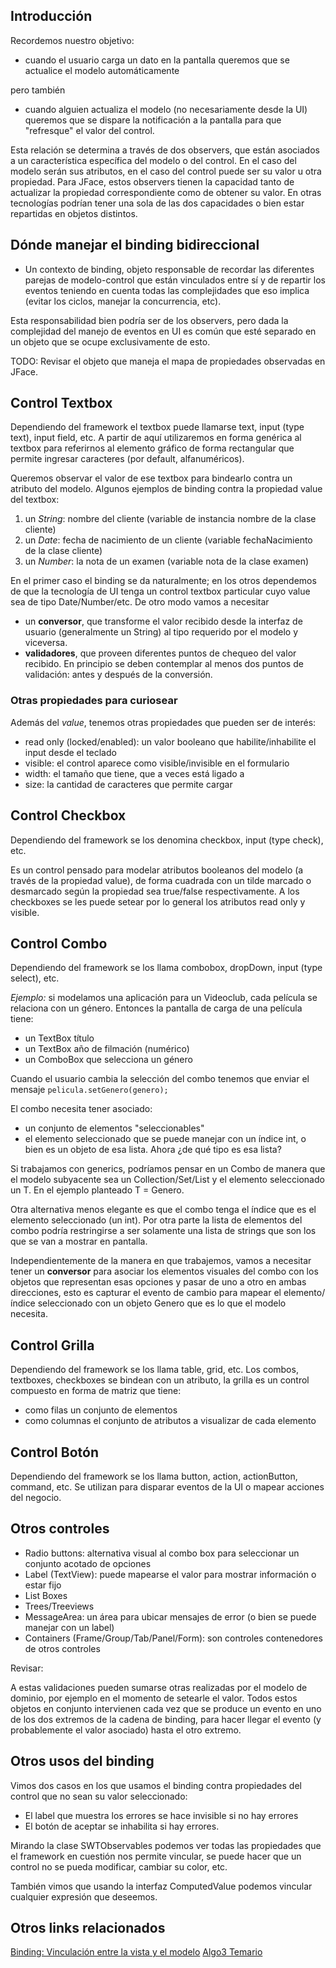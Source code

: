 Introducción
------------

Recordemos nuestro objetivo:

-   cuando el usuario carga un dato en la pantalla queremos que se actualice el modelo automáticamente

pero también

-   cuando alguien actualiza el modelo (no necesariamente desde la UI) queremos que se dispare la notificación a la pantalla para que "refresque" el valor del control.

Esta relación se determina a través de dos observers, que están asociados a un característica específica del modelo o del control. En el caso del modelo serán sus atributos, en el caso del control puede ser su valor u otra propiedad. Para JFace, estos observers tienen la capacidad tanto de actualizar la propiedad correspondiente como de obtener su valor. En otras tecnologías podrían tener una sola de las dos capacidades o bien estar repartidas en objetos distintos.

Dónde manejar el binding bidireccional
--------------------------------------

-   Un contexto de binding, objeto responsable de recordar las diferentes parejas de modelo-control que están vinculados entre sí y de repartir los eventos teniendo en cuenta todas las complejidades que eso implica (evitar los ciclos, manejar la concurrencia, etc).

Esta responsabilidad bien podría ser de los observers, pero dada la complejidad del manejo de eventos en UI es común que esté separado en un objeto que se ocupe exclusivamente de esto.

TODO: Revisar el objeto que maneja el mapa de propiedades observadas en JFace.

Control Textbox
---------------

Dependiendo del framework el textbox puede llamarse text, input (type text), input field, etc. A partir de aquí utilizaremos en forma genérica al textbox para referirnos al elemento gráfico de forma rectangular que permite ingresar caracteres (por default, alfanuméricos).

Queremos observar el valor de ese textbox para bindearlo contra un atributo del modelo. Algunos ejemplos de binding contra la propiedad value del textbox:

1.  un *String*: nombre del cliente (variable de instancia nombre de la clase cliente)
2.  un *Date*: fecha de nacimiento de un cliente (variable fechaNacimiento de la clase cliente)
3.  un *Number*: la nota de un examen (variable nota de la clase examen)

En el primer caso el binding se da naturalmente; en los otros dependemos de que la tecnología de UI tenga un control textbox particular cuyo value sea de tipo Date/Number/etc. De otro modo vamos a necesitar

-   un **conversor**, que transforme el valor recibido desde la interfaz de usuario (generalmente un String) al tipo requerido por el modelo y viceversa.
-   **validadores**, que proveen diferentes puntos de chequeo del valor recibido. En principio se deben contemplar al menos dos puntos de validación: antes y después de la conversión.

### Otras propiedades para curiosear

Además del *value*, tenemos otras propiedades que pueden ser de interés:

-   read only (locked/enabled): un valor booleano que habilite/inhabilite el input desde el teclado
-   visible: el control aparece como visible/invisible en el formulario
-   width: el tamaño que tiene, que a veces está ligado a
-   size: la cantidad de caracteres que permite cargar

Control Checkbox
----------------

Dependiendo del framework se los denomina checkbox, input (type check), etc.

Es un control pensado para modelar atributos booleanos del modelo (a través de la propiedad value), de forma cuadrada con un tilde marcado o desmarcado según la propiedad sea true/false respectivamente. A los checkboxes se les puede setear por lo general los atributos read only y visible.

Control Combo
-------------

Dependiendo del framework se los llama combobox, dropDown, input (type select), etc.

*Ejemplo:* si modelamos una aplicación para un Videoclub, cada película se relaciona con un género. Entonces la pantalla de carga de una película tiene:

-   un TextBox título
-   un TextBox año de filmación (numérico)
-   un ComboBox que selecciona un género

Cuando el usuario cambia la selección del combo tenemos que enviar el mensaje `pelicula.setGenero(genero);`

El combo necesita tener asociado:

-   un conjunto de elementos "seleccionables"
-   el elemento seleccionado que se puede manejar con un índice int, o bien es un objeto de esa lista. Ahora ¿de qué tipo es esa lista?

Si trabajamos con generics, podríamos pensar en un Combo<T> de manera que el modelo subyacente sea un Collection/Set/List<T> y el elemento seleccionado un T. En el ejemplo planteado T = Genero.

Otra alternativa menos elegante es que el combo tenga el índice que es el elemento seleccionado (un int). Por otra parte la lista de elementos del combo podría restringirse a ser solamente una lista de strings que son los que se van a mostrar en pantalla.

Independientemente de la manera en que trabajemos, vamos a necesitar tener un **conversor** para asociar los elementos visuales del combo con los objetos que representan esas opciones y pasar de uno a otro en ambas direcciones, esto es capturar el evento de cambio para mapear el elemento/índice seleccionado con un objeto Genero que es lo que el modelo necesita.

Control Grilla
--------------

Dependiendo del framework se los llama table, grid, etc. Los combos, textboxes, checkboxes se bindean con un atributo, la grilla es un control compuesto en forma de matriz que tiene:

-   como filas un conjunto de elementos
-   como columnas el conjunto de atributos a visualizar de cada elemento

Control Botón
-------------

Dependiendo del framework se los llama button, action, actionButton, command, etc. Se utilizan para disparar eventos de la UI o mapear acciones del negocio.

Otros controles
---------------

-   Radio buttons: alternativa visual al combo box para seleccionar un conjunto acotado de opciones
-   Label (TextView): puede mapearse el valor para mostrar información o estar fijo
-   List Boxes
-   Trees/Treeviews
-   MessageArea: un área para ubicar mensajes de error (o bien se puede manejar con un label)
-   Containers (Frame/Group/Tab/Panel/Form): son controles contenedores de otros controles

Revisar:

A estas validaciones pueden sumarse otras realizadas por el modelo de dominio, por ejemplo en el momento de setearle el valor. Todos estos objetos en conjunto intervienen cada vez que se produce un evento en uno de los dos extremos de la cadena de binding, para hacer llegar el evento (y probablemente el valor asociado) hasta el otro extremo.

Otros usos del binding
----------------------

Vimos dos casos en los que usamos el binding contra propiedades del control que no sean su valor seleccionado:

-   El label que muestra los errores se hace invisible si no hay errores
-   El botón de aceptar se inhabilita si hay errores.

Mirando la clase SWTObservables podemos ver todas las propiedades que el framework en cuestión nos permite vincular, se puede hacer que un control no se pueda modificar, cambiar su color, etc.

También vimos que usando la interfaz ComputedValue podemos vincular cualquier expresión que deseemos.

Otros links relacionados
------------------------

[Binding: Vinculación entre la vista y el modelo](binding--vinculacion-entre-la-vista-y-el-modelo.md) [Algo3 Temario](algo3-temario.md)

